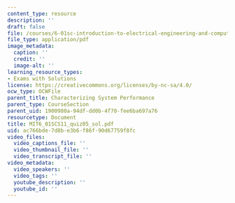 ```yaml
---
content_type: resource
description: ''
draft: false
file: /courses/6-01sc-introduction-to-electrical-engineering-and-computer-science-i-spring-2011/ac766bde7d8be3b6f86f90d67759f8fc_MIT6_01SCS11_quiz05_sol.pdf
file_type: application/pdf
image_metadata:
  caption: ''
  credit: ''
  image-alt: ''
learning_resource_types:
- Exams with Solutions
license: https://creativecommons.org/licenses/by-nc-sa/4.0/
ocw_type: OCWFile
parent_title: Characterizing System Performance
parent_type: CourseSection
parent_uid: 1900980a-94df-dd0b-4f70-fee6ba697a76
resourcetype: Document
title: MIT6_01SCS11_quiz05_sol.pdf
uid: ac766bde-7d8b-e3b6-f86f-90d67759f8fc
video_files:
  video_captions_file: ''
  video_thumbnail_file: ''
  video_transcript_file: ''
video_metadata:
  video_speakers: ''
  video_tags: ''
  youtube_description: ''
  youtube_id: ''
---
```

